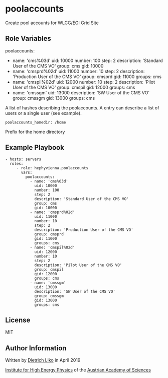 # poolaccounts

Create pool accounts for WLCG/EGI Grid Site


## Role Variables

poolaccounts:
  - name: 'cms%03d'
    uid: 10000
    number: 100
    step: 2
    description: 'Standard User of the CMS VO'
    group: cms
    gid: 10000
  - name: 'cmsprd%02d'
    uid: 11000
    number: 10
    step: 2
    description: 'Production User of the CMS VO'
    group: cmsprd
    gid: 11000
    groups: cms
  - name: 'cmspil%02d'
    uid: 12000
    number: 10
    step: 2
    description: 'Pilot User of the CMS VO'
    group: cmspil
    gid: 12000
    groups: cms
  - name: 'cmssgm'
    uid: 13000
    description: 'SW User of the CMS VO'
    group: cmssgm
    gid: 13000
    groups: cms

A list of hashes describing the poolaccounts.
A entry can describe a list of users or a single user (see example).


    poolaccounts_homedir: /home

Prefix for the home directory


## Example Playbook

    - hosts: servers
      roles:
         - role: hephyvienna.poolaccounts
           vars:
             poolaccounts:
               - name: 'cms%03d'
                 uid: 10000
                 number: 100
                 step: 2
                 description: 'Standard User of the CMS VO'
                 group: cms
                 gid: 10000
               - name: 'cmsprd%02d'
                 uid: 11000
                 number: 10
                 step: 2
                 description: 'Production User of the CMS VO'
                 group: cmsprd
                 gid: 11000
                 groups: cms
               - name: 'cmspil%02d'
                 uid: 12000
                 number: 10
                 step: 2
                 description: 'Pilot User of the CMS VO'
                 group: cmspil
                 gid: 12000
                 groups: cms
               - name: 'cmssgm'
                 uid: 13000
                 description: 'SW User of the CMS VO'
                 group: cmssgm
                 gid: 13000
                 groups: cms

License
-------

MIT

Author Information
------------------

Written by [Dietrich Liko](http://hephy.at/dliko) in April 2019

[Institute for High Energy Physics](http://www.hephy.at) of the
[Austrian Academy of Sciences](http://www.oeaw.ac.at)
